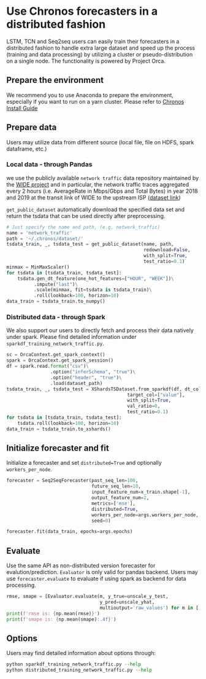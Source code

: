 # Use Chronos forecasters in a distributed fashion
LSTM, TCN and Seq2seq users can easily train their forecasters in a distributed fashion to handle extra large dataset and speed up the process (training and data processing) by utilizing a cluster or pseudo-distribution on a single node. The functionality is powered by Project Orca.

## Prepare the environment
We recommend you to use Anaconda to prepare the environment, especially if you want to run on a yarn cluster.
Please refer to [Chronos Install Guide](https://bigdl.readthedocs.io/en/latest/doc/Chronos/Overview/install.html)

## Prepare data
Users may utilize data from different source (local file, file on HDFS, spark dataframe, etc.)
### Local data - through Pandas
we use the publicly available `network traffic` data repository maintained by the [WIDE project](http://mawi.wide.ad.jp/mawi/) and in particular, the network traffic traces aggregated every 2 hours (i.e. AverageRate in Mbps/Gbps and Total Bytes) in year 2018 and 2019 at the transit link of WIDE to the upstream ISP ([dataset link](http://mawi.wide.ad.jp/~agurim/dataset/))

`get_public_dataset` automatically download the specified data set and return the tsdata that can be used directly after preprocessing.
```python
# Just specify the name and path, (e.g. network_traffic)
name = 'network_traffic'
path = '~/.chronos/dataset/'
tsdata_train, _, tsdata_test = get_public_dataset(name, path,
                                                  redownload=False,
                                                  with_split=True,
                                                  test_ratio=0.1)
minmax = MinMaxScaler()
for tsdata in [tsdata_train, tsdata_test]:
    tsdata.gen_dt_feature(one_hot_features=["HOUR", "WEEK"])\
          .impute("last")\
          .scale(minmax, fit=tsdata is tsdata_train)\
          .roll(lookback=100, horizon=10)
data_train = tsdata_train.to_numpy()
```
### Distributed data - through Spark
We also support our users to directly fetch and process their data natively under spark.
Please find detailed information under `sparkdf_training_network_traffic.py`.
```python
sc = OrcaContext.get_spark_context()
spark = OrcaContext.get_spark_session()
df = spark.read.format("csv")\
                .option("inferSchema", "true")\
                .option("header", "true")\
                .load(dataset_path)
tsdata_train, _, tsdata_test = XShardsTSDataset.from_sparkdf(df, dt_col="timestamp",
                                            target_col=["value"],
                                            with_split=True,
                                            val_ratio=0,
                                            test_ratio=0.1)
for tsdata in [tsdata_train, tsdata_test]:
    tsdata.roll(lookback=100, horizon=10)
data_train = tsdata_train.to_xshards()
```


## Initialize forecaster and fit
Initialize a forecaster and set `distributed=True` and optionally `workers_per_node`.
```python
forecaster = Seq2SeqForecaster(past_seq_len=100,
                               future_seq_len=10,
                               input_feature_num=x_train.shape[-1],
                               output_feature_num=2,
                               metrics=['mse'],
                               distributed=True,
                               workers_per_node=args.workers_per_node,
                               seed=0)

forecaster.fit(data_train, epochs=args.epochs)
```

## Evaluate
Use the same API as non-distributed version forecaster for evalution/prediction. `Evaluator` is only valid for pandas backend. Users may use `forecaster.evaluate` to evaluate if using spark as backend for data processing.
```python
rmse, smape = [Evaluator.evaluate(m, y_true=unscale_y_test,
                                  y_pred=unscale_yhat,
                                  multioutput='raw_values') for m in ['rmse', 'smape']]
print(f'rmse is: {np.mean(rmse)}')
print(f'smape is: {np.mean(smape):.4f}')
```

## Options
Users may find detailed information about options through:
```python
python sparkdf_training_network_traffic.py --help
python distributed_training_network_traffic.py --help
```